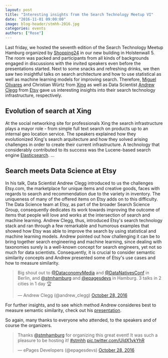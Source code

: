 ```yaml
---
layout: post
title: "Interesting insights from the Search Technology Meetup VI"
date: "2016-11-01 09:00:00"
image: blog-header/stmhh-2016.jpg
categories: events
authors: ["Rose"]
---
```


<style>
.twitter-tweet {
   margin: auto;
}
</style>

Last friday, we hosted the seventh edition of the Search Technology Meetup Hamburg organized by [Shopping24](https://www.shopping24.de) in our new building in Holstenwall 5.
The room was packed and participants from all kinds of backgrounds engaged in discussions with the invited speakers even before the presentations started.
Next to some snacks and refreshing drinks, we then saw two insightful talks on search architecture and how to use statistical as well as machine learning models for improving search.
Therefore, [Miguel Olivares](https://twitter.com/moliware) and Christian Würtz from [Xing](https://www.xing.com/) as well as Data Scientist [Andrew Clegg](https://twitter.com/andrew_clegg) from [Etsy](https://www.etsy.com/) gave us interesting insights into their search technology infrastructure, respectively.

## Evolution of search at Xing

At the social networking site for professionals Xing the search infrastructure plays a mayor role - from simple full text search on products up to an internal geo location service.
The speakers explained how they evolutionized Xing's search arquitecture and how they solved arising challenges in order to create their current infrastructure.
A technology that considerably contributed to its success was the Lucene-based search engine [Elasticsearch](https://www.elastic.co/de/products/elasticsearch).
...

## Search meets Data Science at Etsy

In his talk, Data Scientist Andrew Clegg introduced to us the challenges Etsy.com, the marketplace for unique items and creative goods, faces with regards to search and recommendation due to the variety in inventory.
The uniqueness of many of the offered items on Etsy adds on to this difficulty.
The Data Science team at Etsy, as part of the broader Search Science Group, consequently dedicates its work towards improving the outcome of items that people will love and works at the intersection of search and machine learning.
Andrew Clegg, thus, introduced Etsy's search technology stack and ran through a few remarkable and humorous examples that showed how Etsy was able to improve the search by using statistical and machine learning models.
Andrew pointed out how challenging it can be to bring together search engineering and machine learning, since dealing with taxonomies surely is a well-known concept for search engineers, yet not so much for data scientists.
Consequently, it is crucial to consider semantic similarity concepts and Andrew presented some of Etsy's use cases and how to measure similarity.

<blockquote class="twitter-tweet" data-lang="en"><p lang="en" dir="ltr">Big shout out to <a href="https://twitter.com/DataconomyMedia">@DataconomyMedia</a> and <a href="https://twitter.com/DataNativesConf">@DataNativesConf</a> in Berlin, and <a href="https://twitter.com/stmhamburg">@stmhamburg</a> and <a href="https://twitter.com/epagesdevs">@epagesdevs</a> in Hamburg. 3 talks in 2 cities in 1 day 🏆</p>&mdash; Andrew Clegg (@andrew_clegg) <a href="https://twitter.com/andrew_clegg/status/792123572781285376">October 28, 2016</a></blockquote>
<script async src="//platform.twitter.com/widgets.js" charset="utf-8"></script>

For further insights, and to see which method Andrew consideres best to measure semantic similarity, check out his [presentation](http://www.andrewclegg.org/Talks.html).

So again, many thanks to everyone who attended, to the speakers and of course the organizers.

<blockquote class="twitter-tweet" data-lang="en"><p lang="en" dir="ltr">Thanks <a href="https://twitter.com/stmhamburg">@stmhamburg</a> for organizing this great event! It was such a pleasure to be hosting it! <a href="https://twitter.com/hashtag/stmhh?src=hash">#stmhh</a> <a href="https://t.co/UIdX1vkYhR">pic.twitter.com/UIdX1vkYhR</a></p>&mdash; ePages Developers (@epagesdevs) <a href="https://twitter.com/epagesdevs/status/792077288342974468">October 28, 2016</a></blockquote>
<script async src="//platform.twitter.com/widgets.js" charset="utf-8"></script>

